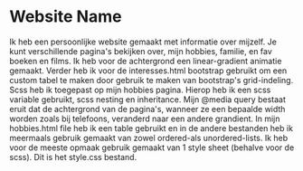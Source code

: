 # Website Name

Ik heb een persoonlijke website gemaakt met informatie over mijzelf. Je kunt verschillende pagina's bekijken over, mijn hobbies, familie, en fav boeken en films. 
Ik heb voor de achtergrond een linear-gradient animatie gemaakt. Verder heb ik voor de interesses.html bootstrap gebruikt om een custom tabel te maken door gebruik te maken van bootstrap's grid-indeling. 
Scss heb ik toegepast op mijn hobbies pagina. Hierop heb ik een scss variable gebruikt, scss nesting en inheritance. 
Mijn @media query bestaat eruit dat de achtergrond van de pagina's, wanneer ze een bepaalde width worden zoals bij telefoons, veranderd naar een andere grandient. 
In mijn hobbies.html file heb ik een table gebruikt en in de andere bestanden heb ik meermaals gebruik gemaakt van zowel ordered-als unordered-lists. 
Ik heb voor de meeste opmaak gebruik gemaakt van 1 style sheet (behalve voor de scss). Dit is het style.css bestand. 
